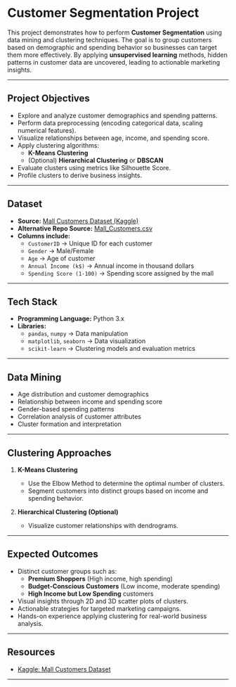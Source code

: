# Customer Segmentation Project  

This project demonstrates how to perform **Customer Segmentation** using data mining and clustering techniques. The goal is to group customers based on demographic and spending behavior so businesses can target them more effectively. By applying **unsupervised learning** methods, hidden patterns in customer data are uncovered, leading to actionable marketing insights.  

---

## Project Objectives  
- Explore and analyze customer demographics and spending patterns.  
- Perform data preprocessing (encoding categorical data, scaling numerical features).  
- Visualize relationships between age, income, and spending score.  
- Apply clustering algorithms:  
  - **K-Means Clustering**  
  - (Optional) **Hierarchical Clustering** or **DBSCAN**  
- Evaluate clusters using metrics like Silhouette Score.  
- Profile clusters to derive business insights.  

---

## Dataset  
- **Source:** [Mall Customers Dataset (Kaggle)](https://www.kaggle.com/datasets/shwetabh123/mall-customers)  
- **Alternative Repo Source:** [Mall_Customers.csv](https://raw.githubusercontent.com/ProjectProRepo/Data-Mining-Projects/main/datasets/Mall_Customers.csv)  
- **Columns include:**  
  - `CustomerID` → Unique ID for each customer  
  - `Gender` → Male/Female  
  - `Age` → Age of customer  
  - `Annual Income (k$)` → Annual income in thousand dollars  
  - `Spending Score (1-100)` → Spending score assigned by the mall  

---

## Tech Stack  
- **Programming Language:** Python 3.x  
- **Libraries:**  
  - `pandas`, `numpy` → Data manipulation  
  - `matplotlib`, `seaborn` → Data visualization  
  - `scikit-learn` → Clustering models and evaluation metrics  

---

## Data Mining  
- Age distribution and customer demographics  
- Relationship between income and spending score  
- Gender-based spending patterns  
- Correlation analysis of customer attributes  
- Cluster formation and interpretation  

---

## Clustering Approaches  
1. **K-Means Clustering**  
   - Use the Elbow Method to determine the optimal number of clusters.  
   - Segment customers into distinct groups based on income and spending behavior.  

2. **Hierarchical Clustering (Optional)**  
   - Visualize customer relationships with dendrograms.  

---

## Expected Outcomes  
- Distinct customer groups such as:  
  - **Premium Shoppers** (High income, high spending)  
  - **Budget-Conscious Customers** (Low income, moderate spending)  
  - **High Income but Low Spending** customers  
- Visual insights through 2D and 3D scatter plots of clusters.  
- Actionable strategies for targeted marketing campaigns.  
- Hands-on experience applying clustering for real-world business analysis.  

---

## Resources  
- [Kaggle: Mall Customers Dataset](https://www.kaggle.com/datasets/shwetabh123/mall-customers)  

---
